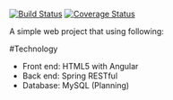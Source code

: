 [![Build Status](https://travis-ci.org/zhengye1/SpringAngular.svg?branch=master)](https://travis-ci.org/zhengye1/SpringAngular/)
 [![Coverage Status](https://img.shields.io/codecov/c/github/zhengye1/SpringAngular.svg)](https://codecov.io/github/zhengye1/SpringAngular)

A simple web project that using following:

#Technology
 - Front end: HTML5	with Angular
 - Back end: Spring RESTful
 - Database: MySQL (Planning)